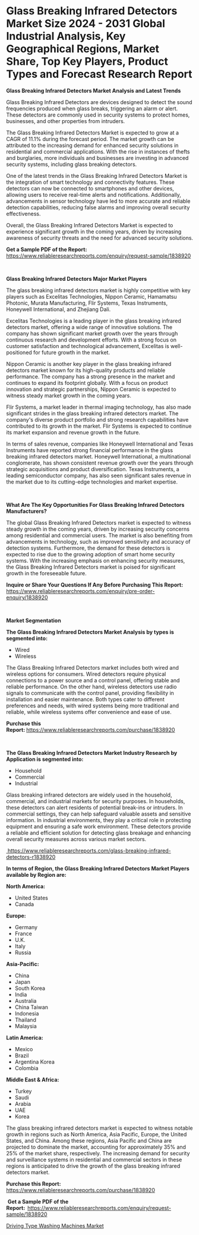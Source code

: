 <p><h1>Glass Breaking Infrared Detectors Market Size 2024 - 2031 Global Industrial Analysis, Key Geographical Regions, Market Share, Top Key Players, Product Types and Forecast Research Report</h1></p><p><strong>Glass Breaking Infrared Detectors Market Analysis and Latest Trends</strong></p>
<p><p>Glass Breaking Infrared Detectors are devices designed to detect the sound frequencies produced when glass breaks, triggering an alarm or alert. These detectors are commonly used in security systems to protect homes, businesses, and other properties from intruders.</p><p>The Glass Breaking Infrared Detectors Market is expected to grow at a CAGR of 11.1% during the forecast period. The market growth can be attributed to the increasing demand for enhanced security solutions in residential and commercial applications. With the rise in instances of thefts and burglaries, more individuals and businesses are investing in advanced security systems, including glass breaking detectors.</p><p>One of the latest trends in the Glass Breaking Infrared Detectors Market is the integration of smart technology and connectivity features. These detectors can now be connected to smartphones and other devices, allowing users to receive real-time alerts and notifications. Additionally, advancements in sensor technology have led to more accurate and reliable detection capabilities, reducing false alarms and improving overall security effectiveness.</p><p>Overall, the Glass Breaking Infrared Detectors Market is expected to experience significant growth in the coming years, driven by increasing awareness of security threats and the need for advanced security solutions.</p></p>
<p><strong>Get a Sample PDF of the Report:&nbsp;</strong> <a href="https://www.reliableresearchreports.com/enquiry/request-sample/1838920">https://www.reliableresearchreports.com/enquiry/request-sample/1838920</a></p>
<p>&nbsp;</p>
<p><strong>Glass Breaking Infrared Detectors Major Market Players</strong></p>
<p><p>The glass breaking infrared detectors market is highly competitive with key players such as Excelitas Technologies, Nippon Ceramic, Hamamatsu Photonic, Murata Manufacturing, Flir Systems, Texas Instruments, Honeywell International, and Zhejiang Dali. </p><p>Excelitas Technologies is a leading player in the glass breaking infrared detectors market, offering a wide range of innovative solutions. The company has shown significant market growth over the years through continuous research and development efforts. With a strong focus on customer satisfaction and technological advancement, Excelitas is well-positioned for future growth in the market.</p><p>Nippon Ceramic is another key player in the glass breaking infrared detectors market known for its high-quality products and reliable performance. The company has a strong presence in the market and continues to expand its footprint globally. With a focus on product innovation and strategic partnerships, Nippon Ceramic is expected to witness steady market growth in the coming years.</p><p>Flir Systems, a market leader in thermal imaging technology, has also made significant strides in the glass breaking infrared detectors market. The company's diverse product portfolio and strong research capabilities have contributed to its growth in the market. Flir Systems is expected to continue its market expansion and revenue growth in the future.</p><p>In terms of sales revenue, companies like Honeywell International and Texas Instruments have reported strong financial performance in the glass breaking infrared detectors market. Honeywell International, a multinational conglomerate, has shown consistent revenue growth over the years through strategic acquisitions and product diversification. Texas Instruments, a leading semiconductor company, has also seen significant sales revenue in the market due to its cutting-edge technologies and market expertise.</p></p>
<p>&nbsp;</p>
<p><strong>What Are The Key Opportunities For Glass Breaking Infrared Detectors Manufacturers?</strong></p>
<p><p>The global Glass Breaking Infrared Detectors market is expected to witness steady growth in the coming years, driven by increasing security concerns among residential and commercial users. The market is also benefiting from advancements in technology, such as improved sensitivity and accuracy of detection systems. Furthermore, the demand for these detectors is expected to rise due to the growing adoption of smart home security systems. With the increasing emphasis on enhancing security measures, the Glass Breaking Infrared Detectors market is poised for significant growth in the foreseeable future.</p></p>
<p><strong>Inquire or Share Your Questions If Any Before Purchasing This Report:</strong> <a href="https://www.reliableresearchreports.com/enquiry/pre-order-enquiry/1838920">https://www.reliableresearchreports.com/enquiry/pre-order-enquiry/1838920</a></p>
<p>&nbsp;</p>
<p><strong>Market Segmentation</strong></p>
<p><strong>The Glass Breaking Infrared Detectors Market Analysis by types is segmented into:</strong></p>
<p><ul><li>Wired</li><li>Wireless</li></ul></p>
<p><p>The Glass Breaking Infrared Detectors market includes both wired and wireless options for consumers. Wired detectors require physical connections to a power source and a control panel, offering stable and reliable performance. On the other hand, wireless detectors use radio signals to communicate with the control panel, providing flexibility in installation and easier maintenance. Both types cater to different preferences and needs, with wired systems being more traditional and reliable, while wireless systems offer convenience and ease of use.</p></p>
<p><strong>Purchase this Report:&nbsp;</strong><a href="https://www.reliableresearchreports.com/purchase/1838920">https://www.reliableresearchreports.com/purchase/1838920</a></p>
<p>&nbsp;</p>
<p><strong>The Glass Breaking Infrared Detectors Market Industry Research by Application is segmented into:</strong></p>
<p><ul><li>Household</li><li>Commercial</li><li>Industrial</li></ul></p>
<p><p>Glass breaking infrared detectors are widely used in the household, commercial, and industrial markets for security purposes. In households, these detectors can alert residents of potential break-ins or intruders. In commercial settings, they can help safeguard valuable assets and sensitive information. In industrial environments, they play a critical role in protecting equipment and ensuring a safe work environment. These detectors provide a reliable and efficient solution for detecting glass breakage and enhancing overall security measures across various market sectors.</p></p>
<p><a href="https://www.reliableresearchreports.com/glass-breaking-infrared-detectors-r1838920">&nbsp;https://www.reliableresearchreports.com/glass-breaking-infrared-detectors-r1838920</a></p>
<p><strong>In terms of Region, the Glass Breaking Infrared Detectors Market Players available by Region are:</strong></p>
<p>
    <p> <strong> North America: </strong>
        <ul>
            <li>United States</li>
            <li>Canada</li>
        </ul>
        </p> 
    <p> <strong> Europe: </strong>
        <ul>
            <li>Germany</li>
            <li>France</li>
            <li>U.K.</li>
            <li>Italy</li>
            <li>Russia</li>
        </ul>
        </p> 
    <p> <strong> Asia-Pacific: </strong>
        <ul>
            <li>China</li>
            <li>Japan</li>
            <li>South Korea</li>
            <li>India</li>
            <li>Australia</li>
            <li>China Taiwan</li>
            <li>Indonesia</li>
            <li>Thailand</li>
            <li>Malaysia</li>
        </ul>
        </p> 
    <p> <strong> Latin America: </strong>
        <ul>
            <li>Mexico</li>
            <li>Brazil</li>
            <li>Argentina Korea</li>
            <li>Colombia</li>
        </ul>
        </p> 
    <p> <strong> Middle East & Africa: </strong>
        <ul>
            <li>Turkey</li>
            <li>Saudi</li>
            <li>Arabia</li>
            <li>UAE</li>
            <li>Korea</li>
        </ul>
    </p>
    </p>
<p><p>The glass breaking infrared detectors market is expected to witness notable growth in regions such as North America, Asia Pacific, Europe, the United States, and China. Among these regions, Asia Pacific and China are projected to dominate the market, accounting for approximately 35% and 25% of the market share, respectively. The increasing demand for security and surveillance systems in residential and commercial sectors in these regions is anticipated to drive the growth of the glass breaking infrared detectors market.</p></p>
<p><strong>Purchase this Report: </strong><a href="https://www.reliableresearchreports.com/purchase/1838920">https://www.reliableresearchreports.com/purchase/1838920</a></p>
<p>&nbsp;<strong>Get a Sample PDF of the Report:&nbsp;&nbsp;</strong><a href="https://www.reliableresearchreports.com/enquiry/request-sample/1838920">https://www.reliableresearchreports.com/enquiry/request-sample/1838920</a></p>
<p><strong></strong></p>
<p><p><a href="https://github.com/vimar16th/Market-Research-Report-List-4/blob/main/driving-type-washing-machines-market.md">Driving Type Washing Machines Market</a></p></p>